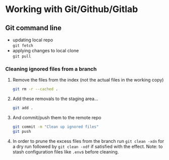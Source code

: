 # Working with Git/Github/Gitlab

## Git command line

- updating local repo  
`git fetch`
- applying changes to local clone  
`git pull`

### Cleaning ignored files from a branch

1. Remove the files from the index (not the actual files in the working copy)

    ```bash
    git rm -r --cached .
    ```

2. Add these removals to the staging area...

    ```bash
    git add .
    ```

3. And commit/push them to the remote repo

    ```bash
    git commit -m "Clean up ignored files"
    git push
    ```

4. In order to prune the excess files from the branch run `git clean -xdn` for a dry run followed by `git clean -xdf` if satisfied with the effect. Note: to stash configuration files like `.env`s before cleaning.
